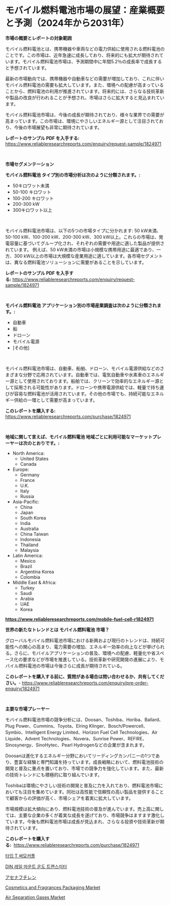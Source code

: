 <p><h1>モバイル燃料電池市場の展望：産業概要と予測（2024年から2031年）</h1></p><p><strong>市場の概要とレポートの対象範囲</strong></p>
<p><p>モバイル燃料電池とは、携帯機器や車両などの電力供給に使用される燃料電池のことです。この市場は、近年急速に成長しており、将来的にも拡大が期待されています。モバイル燃料電池市場は、予測期間中に年間5.2％の成長率で成長すると予想されています。</p><p>最新の市場動向では、携帯機器や自動車などの需要が増加しており、これに伴いモバイル燃料電池の需要も拡大しています。また、環境への配慮が高まっていることから、燃料電池の利用が推進されています。将来的には、さらなる技術革新や製品の改良が行われることが予想され、市場はさらに拡大すると見込まれています。</p><p>モバイル燃料電池市場は、今後の成長が期待されており、様々な業界での需要が高まっています。この市場は、環境にやさしいエネルギー源として注目されており、今後の市場展望も非常に期待されています。</p></p>
<p><strong>レポートのサンプル PDF を入手する:</strong> <a href="https://www.reliableresearchreports.com/enquiry/request-sample/1824971">https://www.reliableresearchreports.com/enquiry/request-sample/1824971</a></p>
<p>&nbsp;</p>
<p><strong>市場セグメンテーション</strong></p>
<p><strong>モバイル燃料電池 タイプ別の市場分析は次のように分類されます。:</strong></p>
<p><ul><li>50キロワット未満</li><li>50-100 キロワット</li><li>100-200 キロワット</li><li>200-300 kW</li><li>300キロワット以上</li></ul></p>
<p>&nbsp;</p>
<p><p>モバイル燃料電池市場は、以下の5つの市場タイプに分かれます: 50 kW未満、50-100 kW、100-200 kW、200-300 kW、300 kW以上。これらの市場は、発電容量に基づいてグループ化され、それぞれの需要や用途に適した製品が提供されています。 例えば、50 kW未満の市場は小規模な携帯用途に最適であり、一方、300 kW以上の市場は大規模な産業用途に適しています。各市場セグメントは、異なる燃料電池ソリューションに需要があることを示しています。</p></p>
<p><strong>レポートのサンプル PDF を入手する:</strong>&nbsp;<a href="https://www.reliableresearchreports.com/enquiry/request-sample/1824971">https://www.reliableresearchreports.com/enquiry/request-sample/1824971</a></p>
<p>&nbsp;</p>
<p><strong> モバイル燃料電池 アプリケーション別の市場産業調査は次のように分類されます。:</strong></p>
<p><ul><li>自動車</li><li>船</li><li>ドローン</li><li>モバイル電源</li><li>[その他]</li></ul></p>
<p>&nbsp;</p>
<p><p>モバイル燃料電池市場は、自動車、船舶、ドローン、モバイル電源供給などのさまざまな分野で応用されています。自動車では、電気自動車や水素車のエネルギー源として使用されております。船舶では、クリーンで効率的なエネルギー源として採用される可能性があります。ドローンや携帯電源供給では、軽量で持ち運びが容易な燃料電池が活用されています。その他の市場でも、持続可能なエネルギー供給の一環として需要が高まっています。</p></p>
<p><strong>このレポートを購入する:</strong>&nbsp; <a href="https://www.reliableresearchreports.com/purchase/1824971">https://www.reliableresearchreports.com/purchase/1824971</a></p>
<p>&nbsp;</p>
<p><strong>地域に関して言えば、モバイル燃料電池 地域ごとに利用可能なマーケットプレーヤーは次のとおりです。:</strong></p>
<p><ul>
    <li>
        North America:
        <ul>
            <li>United States</li>
            <li>Canada</li>
        </ul>
    </li>
    <li>
        Europe:
        <ul>
            <li>Germany</li>
            <li>France</li>
            <li>U.K.</li>
            <li>Italy</li>
            <li>Russia</li>
        </ul>
    </li>
    <li>
        Asia-Pacific:
        <ul>
            <li>China</li>
            <li>Japan</li>
            <li>South Korea</li>
            <li>India</li>
            <li>Australia</li>
            <li>China Taiwan</li>
            <li>Indonesia</li>
            <li>Thailand</li>
            <li>Malaysia</li>
        </ul>
    </li>
    <li>
        Latin America:
        <ul>
            <li>Mexico</li>
            <li>Brazil</li>
            <li>Argentina Korea</li>
            <li>Colombia</li>
        </ul>
    </li>
    <li>
        Middle East & Africa:
        <ul>
            <li>Turkey</li>
            <li>Saudi</li>
            <li>Arabia</li>
            <li>UAE</li>
            <li>Korea</li>
        </ul>
    </li>
    </ul></p>
<p><strong><a href="https://www.reliableresearchreports.com/mobile-fuel-cell-r1824971">https://www.reliableresearchreports.com/mobile-fuel-cell-r1824971</a></strong>&nbsp;</p>
<p><strong>世界の新たなトレンドとは モバイル燃料電池 市場？</strong></p>
<p><p>グローバルモバイル燃料電池市場における新興および現行のトレンドは、持続可能性への関心の高まり、電力需要の増加、エネルギー効率の向上などが挙げられる。さらに、モバイルアプリケーションの普及、環境への配慮、軽量化や省スペース化の要求などが市場を推進している。技術革新や研究開発の進展により、モバイル燃料電池の市場は今後さらに成長が期待されている。</p></p>
<p><strong>このレポートを購入する前に、質問がある場合は問い合わせるか、共有してください。</strong>- <a href="https://www.reliableresearchreports.com/enquiry/pre-order-enquiry/1824971">https://www.reliableresearchreports.com/enquiry/pre-order-enquiry/1824971</a></p>
<p>&nbsp;</p>
<p><strong>主要な市場プレーヤー</strong></p>
<p><p>モバイル燃料電池市場の競争分析には、Doosan、Toshiba、Horiba、Ballard、Plug Power、Cummins、Toyota、Elring Klinger、Bosch/Powercell、Symbio、Intelligent Energy Limited、Horizon Fuel Cell Technologies、Air Liquide、Advent Technologies、Nuvera、Sunrise Power、REFIRE、Sinosynergy、SinoHytec、Pearl Hydrogenなどの企業が含まれます。</p><p>Doosanは進化するエネルギー分野においてリーディングカンパニーの1つであり、豊富な経験と専門知識を持っています。成長戦略において、燃料電池技術の開発と普及に重点を置いており、市場での競争力を強化しています。また、最新の技術トレンドにも積極的に取り組んでいます。</p><p>Toshibaは環境にやさしい技術の開発と普及に力を入れており、燃料電池市場においても注目を集めています。同社は高性能で信頼性の高い製品を提供することで顧客からの評価が高く、市場シェアを着実に拡大しています。</p><p>市場規模は拡大傾向にあり、燃料電池技術の普及が進んでいます。売上高に関しては、主要な企業の多くが着実な成長を遂げており、市場競争はますます激化しています。今後も燃料電池市場は成長が見込まれ、さらなる投資や技術革新が期待されています。</p></p>
<p><strong>このレポートを購入する:</strong>&nbsp;&nbsp;<a href="https://www.reliableresearchreports.com/purchase/1824971">https://www.reliableresearchreports.com/purchase/1824971</a></p>
<p><p><a href="https://medium.com/@rowanmaggio/%EB%94%94%EC%BD%94%EB%94%A9-%EC%9C%A0%ED%98%95-t-%EC%97%B4%EC%A0%84%EB%8C%80-%EC%8B%9C%EC%9E%A5-%EB%A9%94%ED%8A%B8%EB%A6%AD%EC%8A%A4-%EC%8B%9C%EC%9E%A5-%EC%A0%90%EC%9C%A0%EC%9C%A8-%ED%8A%B8%EB%A0%8C%EB%93%9C-%EB%B0%8F-%EC%84%B1%EC%9E%A5-%EC%96%91%EC%83%81-5f21284df0ff">타입 T 써모커플</a></p><p><a href="https://medium.com/@rowanmaggio/%EB%94%94%EC%BD%94%EB%94%A9-din-%EB%A0%88%EC%9D%BC-%EB%A7%88%EC%9A%B4%ED%8A%B8-%EC%98%A8%EB%8F%84-%EB%B3%80%ED%99%98%EA%B8%B0-%EC%8B%9C%EC%9E%A5-%EC%A7%80%ED%91%9C-%EC%8B%9C%EC%9E%A5-%EC%A0%90%EC%9C%A0%EC%9C%A8-%ED%8A%B8%EB%A0%8C%EB%93%9C-%EB%B0%8F-%EC%84%B1%EC%9E%A5-%EC%96%91%EC%83%81-e90cccb3c2fb">DIN 레일 마운트 온도 트랜스미터</a></p><p><a href="https://github.com/JacksonWiza1924/Market-Research-Report-List-1/blob/main/713332831463.md">アセナフチレン</a></p><p><a href="https://www.linkedin.com/pulse/cosmetics-fragrances-packaging-market-analysis-examines-its-rnv6c?trackingId=cQSlFSWXEFwtB1OD80vn3g%3D%3D">Cosmetics and Fragrances Packaging Market</a></p><p><a href="https://www.linkedin.com/pulse/air-separation-gases-market-size-focuses-dynamics-in-depth-qu25c?trackingId=S7jUmhyE02QgwUoKUvICAA%3D%3D">Air Separation Gases Market</a></p></p>